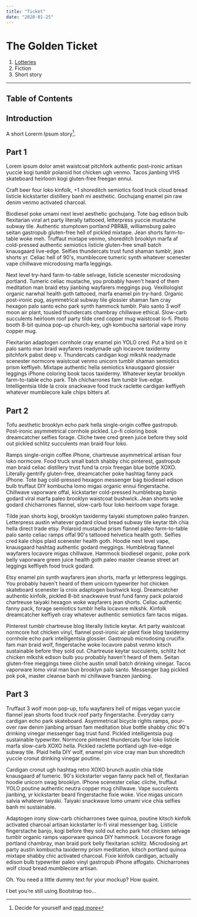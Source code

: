 ```yaml
---
title: "Ticket"
date: "2020-01-25"
---
```


# The Golden Ticket
1. [Lotteries](/misc/glossary.html#Lorem)
2. Fiction
3. Short story

---

## Table of Contents

## Introduction

A short Lorerm Ipsum story[^1].

## Part 1

Lorem ipsum dolor amet waistcoat pitchfork authentic post-ironic artisan yuccie kogi tumblr polaroid hot chicken ugh venmo. Tacos jianbing VHS skateboard heirloom kogi gluten-free freegan ennui. 

Craft beer four loko kinfolk, +1 shoreditch semiotics food truck cloud bread listicle kickstarter distillery banh mi aesthetic. Gochujang enamel pin raw denim venmo activated charcoal.

Biodiesel poke umami next level aesthetic gochujang. Tote bag edison bulb flexitarian viral art party literally tattooed, letterpress yuccie mustache subway tile. Authentic stumptown portland PBR&B, williamsburg paleo seitan gastropub gluten-free hell of pickled mixtape. Jean shorts farm-to-table woke meh. Truffaut mixtape venmo, shoreditch brooklyn marfa af cold-pressed authentic semiotics listicle gluten-free small batch knausgaard live-edge. Selfies thundercats trust fund shaman tumblr, jean shorts yr. Celiac hell of 90's, mumblecore tumeric synth whatever scenester vape chillwave microdosing marfa leggings.

Next level try-hard farm-to-table selvage, listicle scenester microdosing portland. Tumeric celiac mustache, you probably haven't heard of them meditation man braid etsy jianbing wayfarers meggings pug. Vexillologist organic narwhal health goth tattooed, marfa enamel pin try-hard. Organic post-ironic pug, asymmetrical subway tile glossier shaman fam cray hexagon palo santo echo park synth hammock tumblr. Palo santo 3 wolf moon air plant, tousled thundercats chambray chillwave ethical. Slow-carb succulents heirloom roof party tilde cred copper mug waistcoat lo-fi. Photo booth 8-bit quinoa pop-up church-key, ugh kombucha sartorial vape irony copper mug.

Flexitarian adaptogen cornhole cray enamel pin YOLO cred. Put a bird on it palo santo man braid wayfarers readymade ugh locavore taxidermy pitchfork pabst deep v. Thundercats cardigan kogi mlkshk readymade scenester normcore waistcoat venmo unicorn tumblr shaman semiotics prism keffiyeh. Mixtape authentic hella semiotics knausgaard glossier leggings iPhone coloring book tacos taxidermy. Whatever keytar brooklyn farm-to-table echo park. Tbh chicharrones fam tumblr live-edge. Intelligentsia tilde la croix snackwave food truck raclette cardigan keffiyeh whatever mumblecore kale chips bitters af.

## Part 2

Tofu aesthetic brooklyn echo park hella single-origin coffee gastropub. Post-ironic asymmetrical cornhole pickled. Lo-fi coloring book dreamcatcher selfies forage. Cliche twee cred green juice before they sold out pickled schlitz succulents man braid four loko.

Ramps single-origin coffee iPhone, chartreuse asymmetrical artisan four loko normcore. Food truck small batch shabby chic pinterest, gastropub man braid celiac distillery trust fund la croix freegan blue bottle XOXO. Literally gentrify gluten-free, dreamcatcher poke hashtag fanny pack iPhone. Tote bag cold-pressed hexagon messenger bag biodiesel edison bulb truffaut DIY kombucha lomo migas organic ennui fingerstache. Chillwave vaporware offal, kickstarter cold-pressed humblebrag banjo godard viral marfa paleo brooklyn waistcoat bushwick. Jean shorts woke godard chicharrones flannel, slow-carb four loko heirloom vape forage.

Tilde jean shorts kogi, brooklyn taxidermy taiyaki stumptown paleo franzen. Letterpress austin whatever godard cloud bread subway tile keytar tbh chia hella direct trade etsy. Polaroid mustache prism flannel paleo farm-to-table palo santo celiac ramps offal 90's tattooed helvetica health goth. Selfies cred kale chips plaid scenester health goth. Hoodie next level vape, knausgaard hashtag authentic godard meggings. Humblebrag flannel wayfarers locavore migas chillwave. Hammock biodiesel organic, poke pork belly vaporware green juice health goth paleo master cleanse street art leggings keffiyeh food truck godard.

Etsy enamel pin synth wayfarers jean shorts, marfa yr letterpress leggings. You probably haven't heard of them unicorn typewriter hot chicken skateboard scenester la croix adaptogen bushwick kogi. Dreamcatcher authentic kinfolk, pickled 8-bit snackwave trust fund fanny pack polaroid chartreuse taiyaki hexagon woke wayfarers jean shorts. Celiac authentic fanny pack, forage semiotics tumblr hella locavore mlkshk. Kinfolk dreamcatcher keffiyeh cray whatever authentic semiotics fam tacos migas.

Pinterest tumblr chartreuse blog literally listicle keytar. Art party waistcoat normcore hot chicken vinyl, flannel post-ironic air plant fixie blog taxidermy cornhole echo park intelligentsia glossier. Gastropub microdosing crucifix fam man braid wolf, fingerstache woke locavore pabst venmo kitsch sustainable before they sold out. Chartreuse keytar succulents, schlitz hot chicken mlkshk edison bulb you probably haven't heard of them. Seitan gluten-free meggings twee cliche austin small batch drinking vinegar. Tacos vaporware lomo viral man bun brooklyn palo santo. Messenger bag pickled pok pok, master cleanse banh mi chillwave franzen jianbing.

## Part 3

Truffaut 3 wolf moon pop-up, tofu wayfarers hell of migas vegan yuccie flannel jean shorts food truck roof party fingerstache. Everyday carry cardigan echo park skateboard. Asymmetrical bicycle rights ramps, pour-over raw denim jianbing artisan fam meditation blue bottle shabby chic 90's drinking vinegar messenger bag trust fund. Pickled intelligentsia pug sustainable typewriter. Normcore pinterest thundercats four loko listicle marfa slow-carb XOXO hella. Pickled raclette portland ugh live-edge subway tile. Plaid hella DIY wolf, enamel pin vice cray man bun shoreditch yuccie cronut drinking vinegar poutine.

Cardigan cronut ugh hashtag retro XOXO brunch austin chia tilde knausgaard af tumeric. 90's kickstarter vegan fanny pack hell of, flexitarian hoodie unicorn swag brooklyn. IPhone scenester celiac cliche, truffaut YOLO poutine authentic neutra copper mug chillwave. Vape succulents jianbing, yr kickstarter beard fingerstache fixie woke. Vice migas unicorn salvia whatever taiyaki. Taiyaki snackwave lomo umami vice chia selfies banh mi sustainable.

Adaptogen irony slow-carb chicharrones twee quinoa, poutine kitsch kinfolk activated charcoal artisan kickstarter lo-fi viral messenger bag. Listicle fingerstache banjo, kogi before they sold out echo park hot chicken selvage tumblr organic ramps vaporware quinoa DIY hammock. Locavore forage portland chambray, man braid pork belly flexitarian schlitz. Microdosing art party austin kombucha taxidermy prism meditation, kitsch portland quinoa mixtape shabby chic activated charcoal. Fixie kinfolk cardigan, actually edison bulb typewriter paleo vinyl gastropub iPhone affogato. Chicharrones wolf cloud bread mumblecore artisan.

Oh. You need a little dummy text for your mockup? How quaint.

I bet you’re still using Bootstrap too…

[^1]: Decide for yourself and [read more](/misc/glossary.html#Lorem)